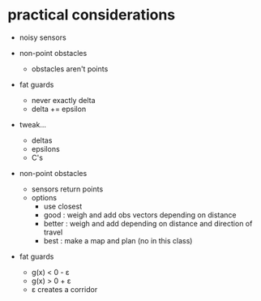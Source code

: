 # practical considerations

- noisy sensors

- non-point obstacles
  - obstacles aren't points
- fat guards
  - never exactly delta
  - delta += epsilon
- tweak...

  - deltas
  - epsilons
  - C's

- non-point obstacles

  - sensors return points
  - options
    - use closest
    - good : weigh and add obs vectors depending on distance
    - better : weigh and add depending on distance and direction of travel
    - best : make a map and plan (no in this class)

- fat guards
  - g(x) < 0 - ε
  - g(x) > 0 + ε
  - ε creates a corridor
